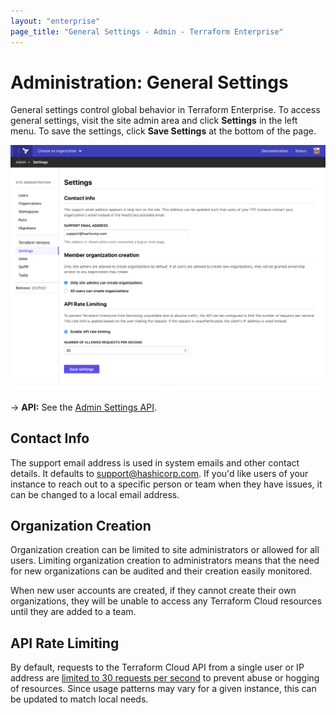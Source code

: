 ```yaml
---
layout: "enterprise"
page_title: "General Settings - Admin - Terraform Enterprise"
---
```


# Administration: General Settings

General settings control global behavior in Terraform Enterprise. To access general settings, visit the site admin area and click **Settings** in the left menu. To save the settings, click **Save Settings** at the bottom of the page.

![screenshot: the Settings admin page](./images/admin-general.png)

-> **API:** See the [Admin Settings API](/docs/cloud/api/admin/settings.html).

## Contact Info

The support email address is used in system emails and other contact details. It defaults to support@hashicorp.com. If you'd like  users of your instance to reach out to a specific person or team when they have issues, it can be changed to a local email address.

## Organization Creation

Organization creation can be limited to site administrators or allowed for all users. Limiting organization creation to administrators means that the need for new organizations can be audited and their creation easily monitored.

When new user accounts are created, if they cannot create their own organizations, they will be unable to access any Terraform Cloud resources until they are added to a team.

## API Rate Limiting

By default, requests to the Terraform Cloud API from a single user or IP address are [limited to 30 requests per second](/docs/cloud/api/index.html#rate-limiting) to prevent abuse or hogging of resources. Since usage patterns may vary for a given instance, this can be updated to match local needs.
